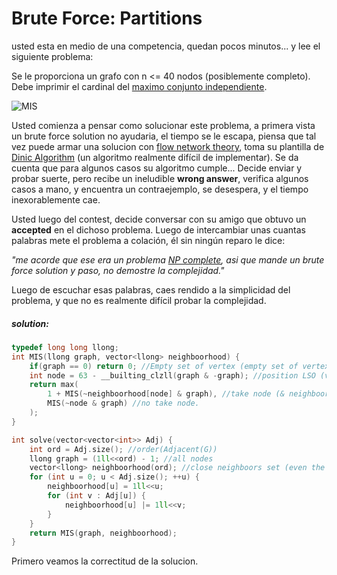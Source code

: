 # Brute Force: Partitions

usted esta en medio de una competencia, quedan pocos minutos\... y lee el
siguiente problema: 

Se le proporciona un grafo con n <= 40 nodos (posiblemente completo). 
Debe imprimir el cardinal del [maximo conjunto independiente](https://en.wikipedia.org/wiki/Maximal_independent_set).

![MIS](https://upload.wikimedia.org/wikipedia/commons/b/b6/Cube-maximal-independence.svg)

Usted comienza a pensar como solucionar este problema, a primera vista
un brute force solution no ayudaria, el tiempo se le escapa, piensa que tal 
vez puede armar una solucion con [flow network theory](https://en.wikipedia.org/wiki/Flow_network), toma su plantilla 
de [Dinic Algorithm](https://en.wikipedia.org/wiki/Dinic%27s_algorithm) (un algoritmo realmente difícil de implementar).  Se da 
cuenta que para algunos casos su algoritmo cumple\... Decide enviar y probar
suerte, pero recibe un ineludible **wrong answer**, verifica algunos casos a 
mano, y encuentra un contraejemplo, se desespera, y el tiempo
inexorablemente cae.

Usted luego del contest, decide conversar con su amigo que obtuvo un
**accepted** en el dichoso problema. Luego de intercambiar unas cuantas
palabras mete el problema a colación, él sin ningún reparo le dice: 

*"me acorde que ese era un problema [NP complete](https://en.wikipedia.org/wiki/NP-completeness), asi que mande 
un brute force solution y paso, no demostre la complejidad."*

Luego de escuchar esas palabras, caes rendido a la simplicidad del problema,
y que no es realmente difícil probar la complejidad.

##### solution:
```cpp
typedef long long llong;
int MIS(llong graph, vector<llong> neighboorhood) {
	if(graph == 0) return 0; //Empty set of vertex (empty set of vertex == empty graph?).
	int node = 63 - __builting_clzll(graph & -graph); //position LSO (vertex with lowest id).
	return max(
		1 + MIS(~neighboorhood[node] & graph), //take node (& neighboors? of course...).
		MIS(~node & graph) //no take node. 
	);
}

int solve(vector<vector<int>> Adj) {
	int ord = Adj.size(); //order(Adjacent(G))
	llong graph = (1ll<<ord) - 1; //all nodes
	vector<llong> neighboorhood(ord); //close neighboors set (even the node)
	for (int u = 0; u < Adj.size(); ++u) {
		neighboorhood[u] = 1ll<<u;
		for (int v : Adj[u]) {
			neighboorhood[u] |= 1ll<<v;
		}
	}
	return MIS(graph, neighboorhood);
}
```

Primero veamos la correctitud de la solucion. 
